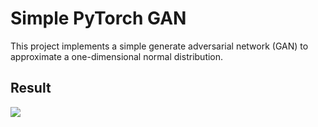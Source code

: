 # Simple PyTorch GAN

This project implements a simple generate adversarial network (GAN) to approximate a one-dimensional normal distribution. 

## Result

![](anim.gif)